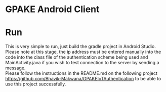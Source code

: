 # GPAKE Android Client

# Run
This is very simple to run, just build the gradle project in Android Studio. Please note at this stage, the ip address must be entered manually into the code
into the class file of the authentication scheme being used and MainActivity.java if you wish to test connection to the server by sending a message.
<br />
Please follow the instructions in the README.md on the following project https://github.com/Bhavik-Makwana/GPAKEIoTAuthentication
to be able to use this project successfully.
